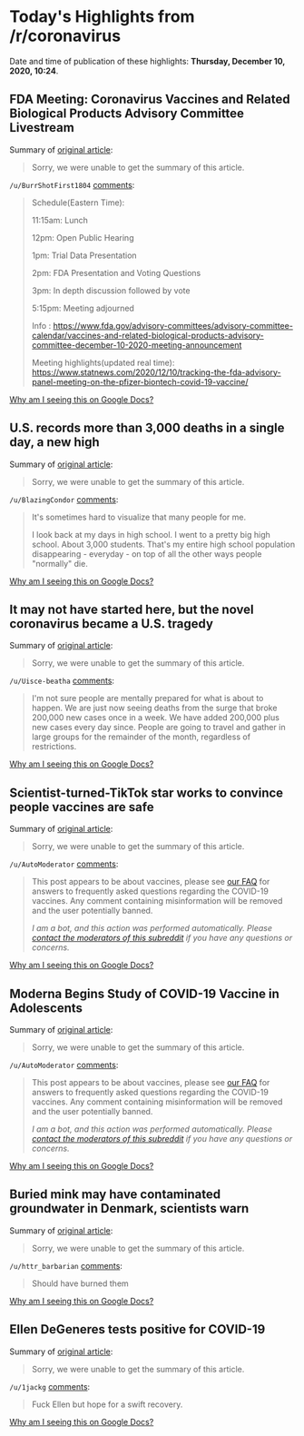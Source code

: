 # Today's Highlights from /r/coronavirus

Date and time of publication of these highlights: **Thursday, December 10, 2020, 10:24**.

## FDA Meeting: Coronavirus Vaccines and Related Biological Products Advisory Committee Livestream

Summary of [original article](https://youtu.be/owveMJBTc2I):

> Sorry, we were unable to get the summary of this article.

`/u/BurrShotFirst1804` [comments](https://www.reddit.com/r/Coronavirus/comments/kagant/fda_meeting_coronavirus_vaccines_and_related/):

> Schedule(Eastern Time):
> 
> 11:15am: Lunch
> 
> 12pm: Open Public Hearing
> 
> 1pm: Trial Data Presentation
> 
> 2pm: FDA Presentation and Voting Questions
> 
> 3pm: In depth discussion followed by vote
> 
> 5:15pm: Meeting adjourned
> 
> Info : https://www.fda.gov/advisory-committees/advisory-committee-calendar/vaccines-and-related-biological-products-advisory-committee-december-10-2020-meeting-announcement
> 
> Meeting highlights(updated real time): https://www.statnews.com/2020/12/10/tracking-the-fda-advisory-panel-meeting-on-the-pfizer-biontech-covid-19-vaccine/

[Why am I seeing this on Google Docs?](https://docs.google.com/document/d/1Dc6We63vOXIZsc0op-Bt4abqkYjXzOigalQqFxmvvbM/edit?usp=sharing)

## U.S. records more than 3,000 deaths in a single day, a new high

Summary of [original article](https://www.washingtonpost.com/nation/2020/12/09/coronavirus-covid-live-updates-us/):

> Sorry, we were unable to get the summary of this article.

`/u/BlazingCondor` [comments](https://www.reddit.com/r/Coronavirus/comments/ka426t/us_records_more_than_3000_deaths_in_a_single_day/):

> It's sometimes hard to visualize that many people for me.
> 
> I look back at my days in high school.  I went to a pretty big high school.  About 3,000 students.  That's my entire high school population disappearing - everyday - on top of all the other ways people "normally" die.

[Why am I seeing this on Google Docs?](https://docs.google.com/document/d/1Dc6We63vOXIZsc0op-Bt4abqkYjXzOigalQqFxmvvbM/edit?usp=sharing)

## It may not have started here, but the novel coronavirus became a U.S. tragedy

Summary of [original article](https://www.usatoday.com/in-depth/news/2020/12/10/how-u-s-failed-meet-coronavirus-pandemic-challenge/3507121001/):

> Sorry, we were unable to get the summary of this article.

`/u/Uisce-beatha` [comments](https://www.reddit.com/r/Coronavirus/comments/kagn8t/it_may_not_have_started_here_but_the_novel/):

> I'm not sure people are mentally prepared for what is about to happen. We are just now seeing deaths from the surge that broke 200,000 new cases once in a week. We have added 200,000 plus new cases every day since. People are going to travel and gather in large groups for the remainder of the month, regardless of restrictions.

[Why am I seeing this on Google Docs?](https://docs.google.com/document/d/1Dc6We63vOXIZsc0op-Bt4abqkYjXzOigalQqFxmvvbM/edit?usp=sharing)

## Scientist-turned-TikTok star works to convince people vaccines are safe

Summary of [original article](https://www.cbsnews.com/video/scientist-turned-tiktok-star-works-to-convince-people-vaccines-are-safe/):

> Sorry, we were unable to get the summary of this article.

`/u/AutoModerator` [comments](https://www.reddit.com/r/Coronavirus/comments/kah2sk/scientistturnedtiktok_star_works_to_convince/):

> This post appears to be about vaccines, please see [our FAQ](https://www.reddit.com/r/Coronavirus/wiki/faq#wiki_where_can_i_find_information_about_the_mechanism_and_progress_of_vaccines.3F) for answers to frequently asked questions regarding the COVID-19 vaccines. Any comment containing misinformation will be removed and the user potentially banned.
> 
> 
> *I am a bot, and this action was performed automatically. Please [contact the moderators of this subreddit](/message/compose/?to=/r/Coronavirus) if you have any questions or concerns.*

[Why am I seeing this on Google Docs?](https://docs.google.com/document/d/1Dc6We63vOXIZsc0op-Bt4abqkYjXzOigalQqFxmvvbM/edit?usp=sharing)

## Moderna Begins Study of COVID-19 Vaccine in Adolescents

Summary of [original article](https://www.usnews.com/news/world/articles/2020-12-10/moderna-begins-study-of-covid-19-vaccine-in-adolescents):

> Sorry, we were unable to get the summary of this article.

`/u/AutoModerator` [comments](https://www.reddit.com/r/Coronavirus/comments/kaelry/moderna_begins_study_of_covid19_vaccine_in/):

> This post appears to be about vaccines, please see [our FAQ](https://www.reddit.com/r/Coronavirus/wiki/faq#wiki_where_can_i_find_information_about_the_mechanism_and_progress_of_vaccines.3F) for answers to frequently asked questions regarding the COVID-19 vaccines. Any comment containing misinformation will be removed and the user potentially banned.
> 
> 
> *I am a bot, and this action was performed automatically. Please [contact the moderators of this subreddit](/message/compose/?to=/r/Coronavirus) if you have any questions or concerns.*

[Why am I seeing this on Google Docs?](https://docs.google.com/document/d/1Dc6We63vOXIZsc0op-Bt4abqkYjXzOigalQqFxmvvbM/edit?usp=sharing)

## Buried mink may have contaminated groundwater in Denmark, scientists warn

Summary of [original article](https://www.independent.co.uk/news/world/europe/mink-denmark-buried-water-coronavirus-b1769325.html):

> Sorry, we were unable to get the summary of this article.

`/u/httr_barbarian` [comments](https://www.reddit.com/r/Coronavirus/comments/kafqmr/buried_mink_may_have_contaminated_groundwater_in/):

> Should have burned them

[Why am I seeing this on Google Docs?](https://docs.google.com/document/d/1Dc6We63vOXIZsc0op-Bt4abqkYjXzOigalQqFxmvvbM/edit?usp=sharing)

## Ellen DeGeneres tests positive for COVID-19

Summary of [original article](https://www.nydailynews.com/coronavirus/ny-covid-ellen-degeneres-20201210-ghqdjfsnkfaxdg7lvglk5li7we-story.html):

> Sorry, we were unable to get the summary of this article.

`/u/1jackg` [comments](https://www.reddit.com/r/Coronavirus/comments/kajdci/ellen_degeneres_tests_positive_for_covid19/):

> Fuck Ellen but hope for a swift recovery.

[Why am I seeing this on Google Docs?](https://docs.google.com/document/d/1Dc6We63vOXIZsc0op-Bt4abqkYjXzOigalQqFxmvvbM/edit?usp=sharing)

